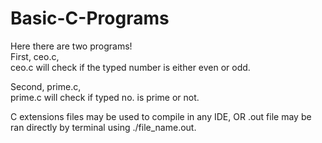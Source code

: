 # Basic-C-Programs

Here there are two programs!  
First, ceo.c,  
ceo.c will check if the typed number is either even or odd.  

Second, prime.c,  
prime.c will check if typed no. is prime or not. 

C extensions files may be used to compile in any IDE, 
OR 
.out file may be ran directly by terminal using ./file_name.out. 
